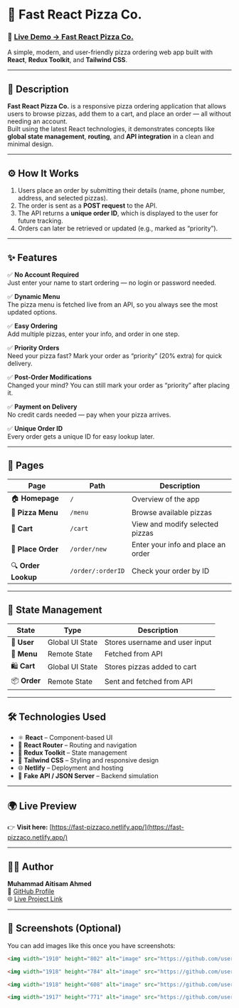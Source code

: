 # 🍕 Fast React Pizza Co.

### 🚀 [Live Demo → Fast React Pizza Co.](https://fast-pizzaco.netlify.app/)

A simple, modern, and user-friendly pizza ordering web app built with **React**, **Redux Toolkit**, and **Tailwind CSS**.

---

## 📝 Description

**Fast React Pizza Co.** is a responsive pizza ordering application that allows users to browse pizzas, add them to a cart, and place an order — all without needing an account.  
Built using the latest React technologies, it demonstrates concepts like **global state management**, **routing**, and **API integration** in a clean and minimal design.

---

## ⚙️ How It Works

1. Users place an order by submitting their details (name, phone number, address, and selected pizzas).  
2. The order is sent as a **POST request** to the API.  
3. The API returns a **unique order ID**, which is displayed to the user for future tracking.  
4. Orders can later be retrieved or updated (e.g., marked as “priority”).

---

## ✨ Features

✅ **No Account Required**  
Just enter your name to start ordering — no login or password needed.

✅ **Dynamic Menu**  
The pizza menu is fetched live from an API, so you always see the most updated options.

✅ **Easy Ordering**  
Add multiple pizzas, enter your info, and order in one step.

✅ **Priority Orders**  
Need your pizza fast? Mark your order as “priority” (20% extra) for quick delivery.

✅ **Post-Order Modifications**  
Changed your mind? You can still mark your order as “priority” after placing it.

✅ **Payment on Delivery**  
No credit cards needed — pay when your pizza arrives.

✅ **Unique Order ID**  
Every order gets a unique ID for easy lookup later.

---

## 📄 Pages

| Page | Path | Description |
|------|------|-------------|
| 🏠 **Homepage** | `/` | Overview of the app |
| 🍕 **Pizza Menu** | `/menu` | Browse available pizzas |
| 🛒 **Cart** | `/cart` | View and modify selected pizzas |
| 🧾 **Place Order** | `/order/new` | Enter your info and place an order |
| 🔍 **Order Lookup** | `/order/:orderID` | Check your order by ID |

---

## 🧠 State Management

| State | Type | Description |
|--------|------|-------------|
| 👤 **User** | Global UI State | Stores username and user input |
| 🍕 **Menu** | Remote State | Fetched from API |
| 🛍 **Cart** | Global UI State | Stores pizzas added to cart |
| 📦 **Order** | Remote State | Sent and fetched from API |

---

## 🛠️ Technologies Used

- ⚛️ **React** – Component-based UI
- 🧭 **React Router** – Routing and navigation
- 🧰 **Redux Toolkit** – State management
- 🎨 **Tailwind CSS** – Styling and responsive design
- 🌐 **Netlify** – Deployment and hosting
- 📡 **Fake API / JSON Server** – Backend simulation

---

## 🌍 Live Preview

👉 **Visit here:** [https://fast-pizzaco.netlify.app/](https://fast-pizzaco.netlify.app/)

---

## 🧑‍💻 Author

**Muhammad Aitisam Ahmed**  
📧 [GitHub Profile](https://github.com/M-Aitisam)  
🌐 [Live Project Link](https://fast-pizzaco.netlify.app/)

---

## 📸 Screenshots (Optional)

You can add images like this once you have screenshots:

```markdown
<img width="1910" height="802" alt="image" src="https://github.com/user-attachments/assets/5890160b-d62a-447b-b23f-4ef9cff6ad86" />

<img width="1918" height="784" alt="image" src="https://github.com/user-attachments/assets/148ca7f3-bb94-4324-ba1e-c36edb07c151" />

<img width="1918" height="608" alt="image" src="https://github.com/user-attachments/assets/13c81715-5370-44fb-8175-8f46b5b6cb5a" />

<img width="1917" height="771" alt="image" src="https://github.com/user-attachments/assets/cf477c2d-631e-4c97-9a8d-9035b475bf96" />
